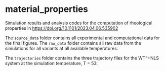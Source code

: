 # material_properties

Simulation results and analysis codes for the computation of rheological properties in https://doi.org/10.1101/2023.04.06.535902

The `source_data` folder contains all experimental and computational data for the final figures. The `raw_data` folder contains all raw data from the simulations for all variants at all available temperatures.

The `trajectories` folder contains the three trajectory files for the WT^+NLS system at the simulation temperature, T = 53.
